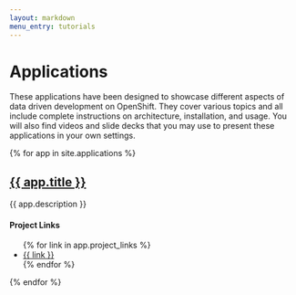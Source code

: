 ```yaml
---
layout: markdown
menu_entry: tutorials
---
```


# Applications

These applications have been designed to showcase different aspects of data
driven development on OpenShift. They cover various topics and all include
complete instructions on architecture, installation, and usage. You will also
find videos and slide decks that you may use to present these applications in
your own settings.

{% for app in site.applications %}
<h2><a href="/applications/{{ app.link }}">{{ app.title }}</a></h2>

<p>
{{ app.description }}
</p>

#### Project Links

<ul>
{% for link in app.project_links %}
<li><a href="{{ link }}" target="blank">{{ link }}</a></li>
{% endfor %}
</ul>

{% endfor %}
